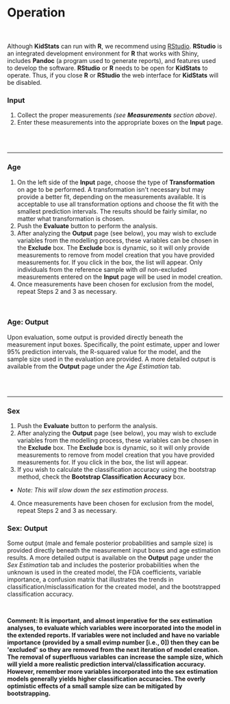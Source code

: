 # Operation
<br><br>
Although __KidStats__ can run with __R__, we recommend using <a target = "_blank" href = "http://www.rstudio.com/products/RStudio">RStudio</a>. __RStudio__ is an integrated development environment for __R__ that works with Shiny, includes __Pandoc__ (a program used to generate reports), and features used to develop the software. __RStudio__ or __R__ needs to be open for __KidStats__ to operate. Thus, if you close __R__ or __RStudio__ the web interface for __KidStats__ will be disabled. 

### Input
1. Collect the proper measurements *(see __Measurements__ section above)*. 
2. Enter these measurements into the appropriate boxes on the __Input__ page. 

<br><br>

----

### Age
1. On the left side of the __Input__ page, choose the type of __Transformation__ on age to be performed. A transformation isn't necessary but may provide a better fit, depending on the measurements available. It is acceptable to use all transformation options and choose the fit with the smallest prediction intervals. The results should be fairly similar, no matter what transformation is chosen.
2. Push the __Evaluate__ button to perform the analysis.
3. After analyzing the __Output__ page (see below), you may wish to exclude variables from the modelling process, these variables can be chosen in the __Exclude__ box. The __Exclude__ box is dynamic, so it will only provide measurements to remove from model creation that you have provided measurements for. If you click in the box, the list will appear. Only individuals from the reference sample with *all* non-excluded measurements entered on the __Input__ page will be used in model creation. 
4. Once measurements have been chosen for exclusion from the model, repeat Steps 2 and 3 as necessary.

<br>

###  Age: Output
Upon evaluation, some output is provided directly beneath the measurement input boxes. Specifically, the point estimate, upper and lower 95% prediction intervals, the R-squared value for the model, and the sample size used in the evaluation are provided. A more detailed output is available from the __Output__ page under the *Age Estimation* tab.

<br><br>

----

### Sex
1. Push the __Evaluate__ button to perform the analysis.
2. After analyzing the __Output__ page (see below), you may wish to exclude variables from the modelling process, these variables can be chosen in the __Exclude__ box. The __Exclude__ box is dynamic, so it will only provide measurements to remove from model creation that you have provided measurements for. If you click in the box, the list will appear. 
3. If you wish to calculate the classification accuracy using the bootstrap method, check the __Bootstrap Classification Accuracy__ box. 
  - *Note: This will slow down the sex estimation process.*
4. Once measurements have been chosen for exclusion from the model, repeat Steps 2 and 3 as necessary.

### Sex: Output
Some output (male and female posterior probabilities and sample size) is provided directly beneath the measurement input boxes and age estimation results. A more detailed output is available on the __Output__ page under the *Sex Estimation* tab and includes the posterior probabilities when the unknown is used in the created model, the FDA coefficients, variable importance, a confusion matrix that illustrates the trends in classification/misclassification for the created model, and the bootstrapped classification accuracy.

<br>

**Comment: It is important, and almost imperative for the sex estimation analyses, to evaluate which variables were incorporated into the model in the extended reports. If variables were not included and have no variable importance (provided by a small evimp number [i.e., 0]) then they can be 'excluded' so they are removed from the next iteration of model creation. The removal of superfluous variables can increase the sample size, which will yield a more realistic prediction interval/classification accuracy. However, remember more variables incorporated into the sex estimation models generally yields higher classification accuracies. The overly optimistic effects of a small sample size can be mitigated by bootstrapping.** 
